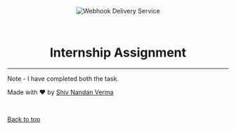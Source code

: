 <div align="center" id="top"> 
  <img src="./.github/app.gif" alt="Webhook Delivery Service" />

  &#xa0;

  <!-- <a href="https://bloggingwebsite.netlify.app">Demo</a> -->
</div>

<h1 align="center">Internship Assignment</h1>

  <!--  <p align="center">
  <img alt="Github top language" src="https://img.shields.io/github/languages/top/shiv1119/Webhook-Delivery-Service?color=56BEB8">

  <img alt="Github language count" src="https://img.shields.io/github/languages/count/shiv1119/Webhook-Delivery-Service?color=56BEB8">

  <img alt="Repository size" src="https://img.shields.io/github/repo-size/shiv1119/Webhook-Delivery-Service?color=56BEB8">

<img alt="License" src="https://img.shields.io/github/license/shiv1119/bloggingwebsite?color=56BEB8"> 

  <img alt="Github issues" src="https://img.shields.io/github/issues/shiv1119/Webhook-Delivery-Service?color=56BEB8" />

  <img alt="Github forks" src="https://img.shields.io/github/forks/shiv1119/Webhook-Delivery-Service?color=56BEB8" />

  <img alt="Github stars" src="https://img.shields.io/github/stars/shiv1119/Webhook-Delivery-Service?color=56BEB8" />
</p>
-->
<hr>
Note - I have completed both the task.

Made with :heart: by <a href="https://github.com/shiv1119" target="_blank">Shiv Nandan Verma</a>

&#xa0;

<a href="#top">Back to top</a>
